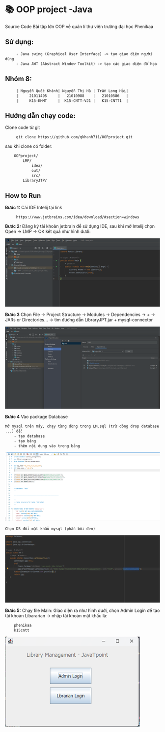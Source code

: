 # 📚 OOP project -Java

Source Code Bài tâp lớn OOP về quản lí thư viện trường đại học Phenikaa

## Sử dụng: 

         - Java swing (Graphical User Interface) -> tạo giao diện người dùng 
         - Java AWT (Abstract Window Toolkit) -> tạo các giao diện đồ họa

## Nhóm 8: 

         | Nguyễn Quốc Khánh| Nguyễn Thị Hà | Trần Long Hải|
         |     21011495     |   21010988    |   21010586   |  
         |     K15-KHMT     |  K15-CNTT-VJ1 |   K15-CNTT1  |

## Hướng dẫn chạy code:

Clone code từ git

         git clone https://github.com/qkhanh711/OOPproject.git

sau khi clone có folder:

        OOPproject/
            LMP/
                idea/
                out/
                src/
            LibraryJTP/

## How to Run

**Bước 1:** Cài IDE Intelij tại link

         https://www.jetbrains.com/idea/download/#section=windows 

**Bước 2:** Đăng ký tài khoản jetbrain để sử dụng IDE, sau khi mở Intelij chọn Open -> LMP -> OK kết quả như hình dưới:

![step2](Images/OpenProject.png)

**Bước 3** Chọn File -> Project Structure -> Modules -> Dependencies -> + -> JARs or Directories... -> tìm đường dẫn LibraryJPT.jar + mysql-connector

![step3](Images/JAR.png)

**Bước 4** Vào package Database 

    Mở mysql trên máy, chạy từng dòng trong LM.sql (trừ dòng drop database ...) để:
        - tạo database
        - tạo bảng
        - thêm nội dung vào trong bảng 

![step4](Images/mysql.png)

    Chọn DB đổi mật khẩu mysql (phần bôi đen)

![step4](Images/password.png)

**Bước 5:** Chạy file Main: Giao diện ra như hình dưới, chọn Admin Login để tạo tài khoản Libararian -> nhập tài khoản mật khẩu là:

        phenikaa
        k15cntt

![step5](Images/run.png)
